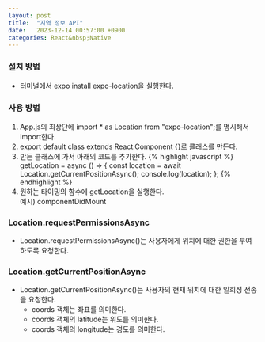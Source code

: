 ```yaml
---
layout: post
title:  "지역 정보 API"
date:   2023-12-14 00:57:00 +0900
categories: React&nbsp;Native
---
```


### 설치 방법

- 터미널에서 expo install expo-location을 실행한다.

### 사용 방법

1. App.js의 최상단에 import * as Location from "expo-location";를 명시해서 import한다.
2. export default class extends React.Component {}로 클래스를 만든다.
3. 만든 클래스에 가서 아래의 코드를 추가한다.
{% highlight javascript %}
    getLocation = async () => {
    const location = await Location.getCurrentPositionAsync();
    console.log(location);
  };
{% endhighlight %}
4. 원하는 타이밍의 함수에 getLocation을 실행한다.  
예시) componentDidMount

### Location.requestPermissionsAsync

- Location.requestPermissionsAsync()는 사용자에게 위치에 대한 권한을 부여하도록 요청한다.

### Location.getCurrentPositionAsync

- Location.getCurrentPositionAsync()는 사용자의 현재 위치에 대한 일회성 전송을 요청한다.
  - coords 객체는 좌표를 의미한다.
  - coords 객체의 latitude는 위도를 의미한다.
  - coords 객체의 longitude는 경도를 의미한다.